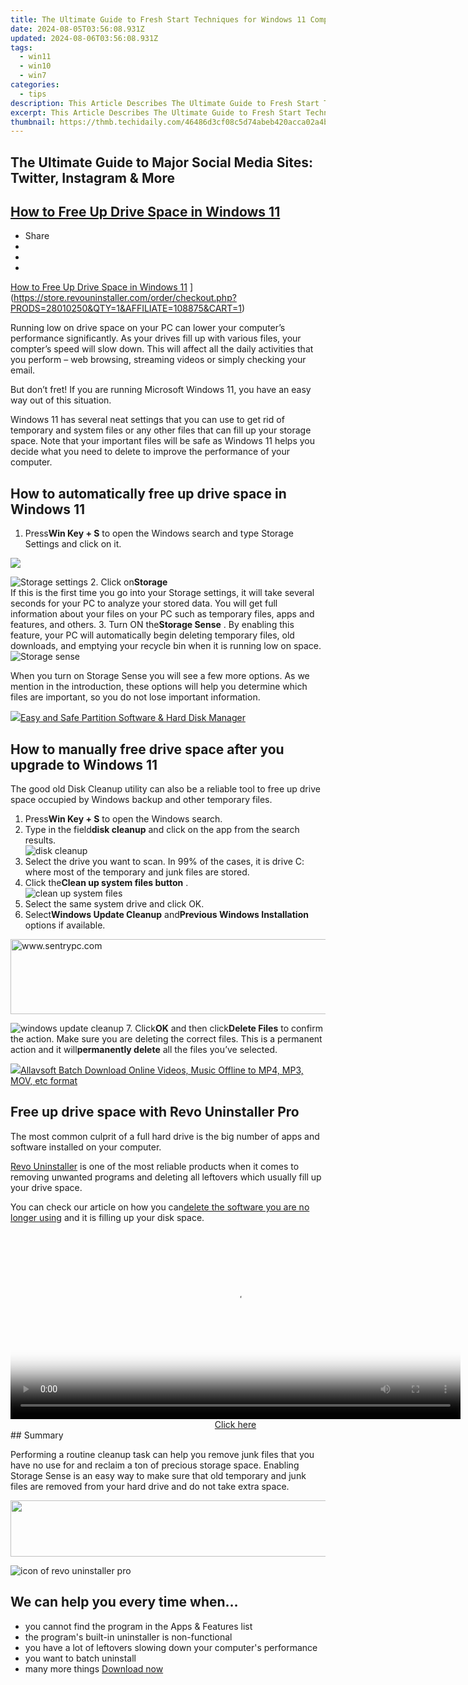 ```yaml
---
title: The Ultimate Guide to Fresh Start Techniques for Windows 11 Computers
date: 2024-08-05T03:56:08.931Z
updated: 2024-08-06T03:56:08.931Z
tags:
  - win11
  - win10
  - win7
categories:
  - tips
description: This Article Describes The Ultimate Guide to Fresh Start Techniques for Windows 11 Computers
excerpt: This Article Describes The Ultimate Guide to Fresh Start Techniques for Windows 11 Computers
thumbnail: https://thmb.techidaily.com/46486d3cf08c5d74abeb420acca02a4bdb0158ce8590b04726071d43a2a2101d.jpg
---
```


## The Ultimate Guide to Major Social Media Sites: Twitter, Instagram & More

## [How to Free Up Drive Space in Windows 11](https://store.revouninstaller.com/order/checkout.php?PRODS=28010250&QTY=1&AFFILIATE=108875&CART=1)

* Share
* [](http://www.facebook.com/share.php?u=https://www.revouninstaller.com/blog/how-to-free-up-drive-space-in-windows-11/&title=How+to+Free+Up+Drive+Space+in+Windows+11)
* [](https://twitter.com/intent/tweet?text=How+to+Free+Up+Drive+Space+in+Windows+11&url=https://www.revouninstaller.com/blog/how-to-free-up-drive-space-in-windows-11/ "Click to share on Twitter")
* [](https://store.revouninstaller.com/order/checkout.php?PRODS=28010250&QTY=1&AFFILIATE=108875&CART=1)

[How to Free Up Drive Space in Windows 11](https://f057a20f961f56a72089-b74530d2d26278124f446233f95622ef.ssl.cf1.rackcdn.com/site/blog/free-up-drive-space/how-to-free-up-drive-space-in-windows-11.jpg) ](https://store.revouninstaller.com/order/checkout.php?PRODS=28010250&QTY=1&AFFILIATE=108875&CART=1)

 Running low on drive space on your PC can lower your computer’s performance significantly. As your drives fill up with various files, your compter’s speed will slow down. This will affect all the daily activities that you perform – web browsing, streaming videos or simply checking your email.

 But don’t fret! If you are running Microsoft Windows 11, you have an easy way out of this situation.

 Windows 11 has several neat settings that you can use to get rid of temporary and system files or any other files that can fill up your storage space. Note that your important files will be safe as Windows 11 helps you decide what you need to delete to improve the performance of your computer.

## How to automatically free up drive space in Windows 11

1. Press**Win Key + S** to open the Windows search and type Storage Settings and click on it.  
<!-- affiliate ads begin -->
<a href="https://shop.mondly.com/affiliate.php?ACCOUNT=ATISTUDI&AFFILIATE=108875&PATH=https%3A%2F%2Fwww.mondly.com%3FAFFILIATE%3D108875%26RESOURCE%3D%2BBusiness%2B970x90%2B"><img src="https://secure.avangate.com/images/merchant/69c418c33ec2e1a4267fa9bb77fa1428/business-970x90.gif" border="0"></a>
<!-- affiliate ads end -->
![Storage settings](https://f057a20f961f56a72089-b74530d2d26278124f446233f95622ef.ssl.cf1.rackcdn.com/site/blog/free-up-drive-space/Method1-step-1.png)
2. Click on**Storage**  
 If this is the first time you go into your Storage settings, it will take several seconds for your PC to analyze your stored data. You will get full information about your files on your PC such as temporary files, apps and features, and others.
3. Turn ON the**Storage Sense** . By enabling this feature, your PC will automatically begin deleting temporary files, old downloads, and emptying your recycle bin when it is running low on space.  
![Storage sense](https://f057a20f961f56a72089-b74530d2d26278124f446233f95622ef.ssl.cf1.rackcdn.com/site/blog/free-up-drive-space/Method1-step-2.jpg)

 When you turn on Storage Sense you will see a few more options. As we mention in the introduction, these options will help you determine which files are important, so you do not lose important information.

<!-- affiliate ads begin -->
<a href="https://secure.2checkout.com/order/checkout.php?PRODS=22741618&QTY=1&AFFILIATE=108875&CART=1"><img src="https://www.diskpart.com/resource/images/index/dp-index-img-banner-people@2x.png" border="0">Easy and Safe Partition Software & Hard Disk Manager</a>
<!-- affiliate ads end -->
## How to manually free drive space after you upgrade to Windows 11

 The good old Disk Cleanup utility can also be a reliable tool to free up drive space occupied by Windows backup and other temporary files.

1. Press**Win Key + S** to open the Windows search.
2. Type in the field**disk cleanup** and click on the app from the search results.  
![disk cleanup](https://f057a20f961f56a72089-b74530d2d26278124f446233f95622ef.ssl.cf1.rackcdn.com/site/blog/free-up-drive-space/Method2-step-2.png)
3. Select the drive you want to scan. In 99% of the cases, it is drive C: where most of the temporary and junk files are stored.
4. Click the**Clean up system files button** .  
![clean up system files](https://f057a20f961f56a72089-b74530d2d26278124f446233f95622ef.ssl.cf1.rackcdn.com/site/blog/free-up-drive-space/Method2-step-4.png)
5. Select the same system drive and click OK.
6. Select**Windows Update Cleanup** and**Previous Windows Installation** options if available.  
<!-- affiliate ads begin -->
<a href="https://sentrypc.7eer.net/c/5597632/398457/3022" target="_top" id="398457"><img src="//a.impactradius-go.com/display-ad/3022-398457" border="0" alt="www.sentrypc.com" width="980" height="120"/></a><img height="0" width="0" src="https://sentrypc.7eer.net/i/5597632/398457/3022" style="position:absolute;visibility:hidden;" border="0" />
<!-- affiliate ads end -->
![windows update cleanup](https://f057a20f961f56a72089-b74530d2d26278124f446233f95622ef.ssl.cf1.rackcdn.com/site/blog/free-up-drive-space/Method2-step-6.png)
7. Click**OK** and then click**Delete Files** to confirm the action. Make sure you are deleting the correct files. This is a permanent action and it will**permanently delete** all the files you’ve selected.

<!-- affiliate ads begin -->
<a href="https://secure.2checkout.com/order/checkout.php?PRODS=4631056&QTY=1&AFFILIATE=108875&CART=1"><img src="https://secure.avangate.com/images/merchant/997e65474a248252883b485717f7d098/products/buy-windows.png" border="0">Allavsoft Batch Download Online Videos, Music Offline to MP4, MP3, MOV, etc format </a>
<!-- affiliate ads end -->
## Free up drive space with Revo Uninstaller Pro

 The most common culprit of a full hard drive is the big number of apps and software installed on your computer.

[Revo Uninstaller](https://store.revouninstaller.com/order/checkout.php?PRODS=28010250&QTY=1&AFFILIATE=108875&CART=1) is one of the most reliable products when it comes to removing unwanted programs and deleting all leftovers which usually fill up your drive space.

 You can check our article on how you can[delete the software you are no longer using](https://store.revouninstaller.com/order/checkout.php?PRODS=28010250&QTY=1&AFFILIATE=108875&CART=1) and it is filling up your disk space.

<!-- affiliate ads begin -->
<span id="1993652">
					<video width="720" height="300" style="cursor:pointer"
           poster="//a.impactradius-go.com/display-clicktoplayimage/1993652.jpeg"
           onclick="if(!this.playClicked){this.play();this.setAttribute('controls',true);this.playClicked=true;}">
	   <source src="//a.impactradius-go.com/display-ad/22993-1993652">
	   <img src="//a.impactradius-go.com/display-clicktoplayimage/1993652.jpeg" style="border: none; height: 100%; width: 100%; object-fit: contain">
	</video>
	<div style="width:720px;text-align:center"><a href="javascript:window.open(decodeURIComponent('https%3A%2F%2Fhomestyler.sjv.io%2Fc%2F5597632%2F1993652%2F22993'), '_blank');void(0);">Click here</a></div>
</span>
<img height="0" width="0" src="https://imp.pxf.io/i/5597632/1993652/22993" style="position:absolute;visibility:hidden;" border="0" />
<!-- affiliate ads end -->
## Summary

 Performing a routine cleanup task can help you remove junk files that you have no use for and reclaim a ton of precious storage space. Enabling Storage Sense is an easy way to make sure that old temporary and junk files are removed from your hard drive and do not take extra space.

<!-- affiliate ads begin -->
<a href="https://united.elfm.net/c/5597632/517826/4704" target="_top" id="517826"><img src="//a.impactradius-go.com/display-ad/4704-517826" border="0" alt="" width="728" height="90"/></a><img height="0" width="0" src="https://united.elfm.net/i/5597632/517826/4704" style="position:absolute;visibility:hidden;" border="0" />
<!-- affiliate ads end -->
![icon of revo uninstaller pro](https://f057a20f961f56a72089-b74530d2d26278124f446233f95622ef.ssl.cf1.rackcdn.com/site/icons/rup5-64.png)

## We can help you every time when…

* you cannot find the program in the Apps & Features list
* the program's built-in uninstaller is non-functional
* you have a lot of leftovers slowing down your computer's performance
* you want to batch uninstall
* many more things
[Download now](https://store.revouninstaller.com/order/checkout.php?PRODS=28010250&QTY=1&AFFILIATE=108875&CART=1)

<ins class="adsbygoogle"
     style="display:block"
     data-ad-format="autorelaxed"
     data-ad-client="ca-pub-7571918770474297"
     data-ad-slot="1223367746"></ins>



<ins class="adsbygoogle"
     style="display:block"
     data-ad-client="ca-pub-7571918770474297"
     data-ad-slot="8358498916"
     data-ad-format="auto"
     data-full-width-responsive="true"></ins>
